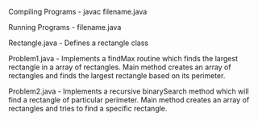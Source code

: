 Compiling Programs -      javac filename.java

Running Programs -        filename.java


Rectangle.java - 
Defines a rectangle class

Problem1.java - 
Implements a findMax routine which finds the largest rectangle in a array of rectangles.
Main method creates an array of rectangles and finds the largest rectangle based on its perimeter.


Problem2.java -
Implements a recursive binarySearch method which will find a rectangle of particular perimeter.
Main method creates an array of rectangles and tries to find a specific rectangle.

